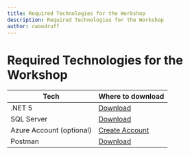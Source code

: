 ```yaml
---
title: Required Technologies for the Workshop
description: Required Technologies for the Workshop
author: cwoodruff
---
```

# Required Technologies for the Workshop

| Tech          | Where to download                                                           |
| ------------- | --------------------------------------------------------------------------- |
| .NET 5        | [Download](https://dotnet.microsoft.com/download/dotnet)                    |
| SQL Server    | [Download](https://www.microsoft.com/en-us/sql-server/sql-server-downloads) |
| Azure Account (optional) | [Create Account](https://azure.microsoft.com/en-us/free/)                   |
| Postman       | [Download](https://www.postman.com/downloads/)                              |